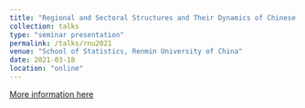 ```yaml
---
title: "Regional and Sectoral Structures and Their Dynamics of Chinese Economy: A Network Perspective from Multi-Regional Input-Output Tables"
collection: talks
type: "seminar presentation"
permalink: /talks/rnu2021
venue: "School of Statistics, Renmin University of China"
date: 2021-03-18
location: "online"
---
```


[More information here](http://stat.ruc.edu.cn/en/displaynews.php?id=6207)
